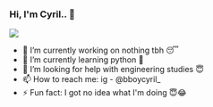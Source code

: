 ### Hi, I'm Cyril.. 👋

<img src="https://github-readme-stats.vercel.app/api?username=cyril1010&&show_icons=true&title_color=ffffff&icon_color=bf1f1f&text_color=ffffff&bg_color=151515">

- 🔭 I’m currently working on nothing tbh 😴
- 🌱 I’m currently learning python 🐍
- 🤔 I’m looking for help with engineering studies 😇
- 📫 How to reach me: ig - @bboycyril_
- ⚡ Fun fact: I got no idea what I'm doing 😇😂
